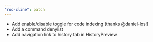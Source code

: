 ```yaml
---
"roo-cline": patch
---
```


- Add enable/disable toggle for code indexing (thanks @daniel-lxs!)
- Add a command denylist
- Add navigation link to history tab in HistoryPreview
